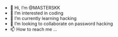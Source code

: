 - 👋 Hi, I’m @MASTERSKK
- 👀 I’m interested in coding
- 🌱 I’m currently learning hacking
- 💞️ I’m looking to collaborate on password hacking
- 📫 How to reach me ...

<!---
MASTERSKK/MASTERSKK is a ✨ special ✨ repository because its `README.md` (this file) appears on your GitHub profile.
You can click the Preview link to take a look at your changes.
--->
